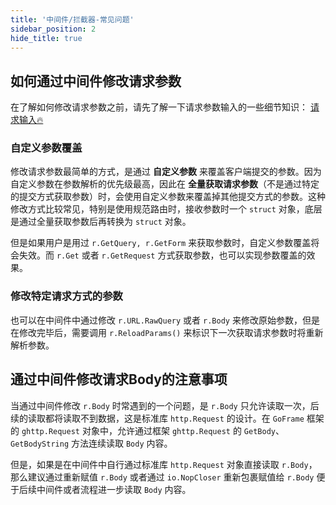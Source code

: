 ```yaml
---
title: '中间件/拦截器-常见问题'
sidebar_position: 2
hide_title: true
---
```


## 如何通过中间件修改请求参数

在了解如何修改请求参数之前，请先了解一下请求参数输入的一些细节知识： [请求输入🔥](../../请求输入/请求输入.md)

### 自定义参数覆盖

修改请求参数最简单的方式，是通过 **自定义参数** 来覆盖客户端提交的参数。因为自定义参数在参数解析的优先级最高，因此在 **全量获取请求参数**（不是通过特定的提交方式获取参数）时，会使用自定义参数来覆盖掉其他提交方式的参数。这种修改方式比较常见，特别是使用规范路由时，接收参数时一个 `struct` 对象，底层是通过全量获取参数后再转换为 `struct` 对象。

但是如果用户是用过 `r.GetQuery, r.GetForm` 来获取参数时，自定义参数覆盖将会失效。而 `r.Get` 或者 `r.GetRequest` 方式获取参数，也可以实现参数覆盖的效果。

### 修改特定请求方式的参数

也可以在中间件中通过修改 `r.URL.RawQuery` 或者 `r.Body` 来修改原始参数，但是在修改完毕后，需要调用 `r.ReloadParams()` 来标识下一次获取请求参数时将重新解析参数。

## 通过中间件修改请求Body的注意事项

当通过中间件修改 `r.Body` 时常遇到的一个问题，是 `r.Body` 只允许读取一次，后续的读取都将读取不到数据，这是标准库 `http.Request` 的设计。在 `GoFrame` 框架的 `ghttp.Request` 对象中，允许通过框架 `ghttp.Request` 的 `GetBody`、 `GetBodyString` 方法连续读取 `Body` 内容。

但是，如果是在中间件中自行通过标准库 `http.Request` 对象直接读取 `r.Body`，那么建议通过重新赋值 `r.Body` 或者通过 `io.NopCloser` 重新包裹赋值给 `r.Body` 便于后续中间件或者流程进一步读取 `Body` 内容。